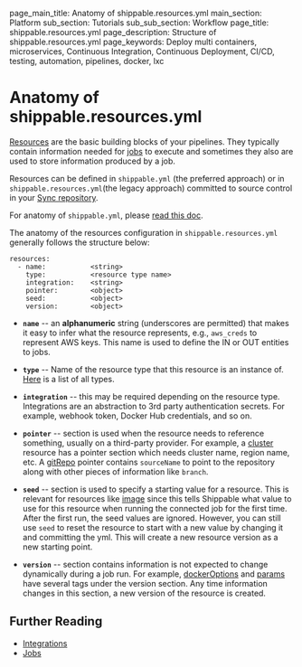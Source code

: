 page_main_title: Anatomy of shippable.resources.yml
main_section: Platform
sub_section: Tutorials
sub_sub_section: Workflow
page_title: shippable.resources.yml
page_description: Structure of shippable.resources.yml
page_keywords: Deploy multi containers, microservices, Continuous Integration, Continuous Deployment, CI/CD, testing, automation, pipelines, docker, lxc

# Anatomy of shippable.resources.yml

[Resources](/platform/workflow/resource/overview/) are the basic building blocks of your pipelines. They typically contain information needed for [jobs](/platform/workflow/job/overview/) to execute and sometimes they also are used to store information produced by a job.

Resources can be defined in `shippable.yml` (the preferred approach) or in `shippable.resources.yml`(the legacy approach) committed to source control in your [Sync repository](/platform/workflow/resource/syncrepo/).

For anatomy of `shippable.yml`, please [read this doc](/platform/tutorial/workflow/shippable-yml).

The anatomy of the resources configuration in `shippable.resources.yml` generally follows the structure below:

```
resources:
  - name: 			<string>
    type: 			<resource type name>
    integration: 	<string>				
    pointer:		<object>
    seed:			<object>
    version:		<object>
```

* **`name`** -- an **alphanumeric** string (underscores are permitted) that makes it easy to infer what the resource represents, e.g., `aws_creds` to represent AWS keys. This name is used to define the IN or OUT entities to jobs.

* **`type`** -- Name of the resource type that this resource is an instance of. [Here](/platform/workflow/resource/overview#types) is a list of all types.

* **`integration`** -- this may be required depending on the resource type. Integrations are an abstraction to 3rd party authentication secrets. For example, webhook token, Docker Hub credentials, and so on.


* **`pointer`** -- section is used when the resource needs to reference something, usually on a third-party provider. For example, a [cluster](/platform/workflow/resource/cluster/) resource has a pointer section which needs cluster name, region name, etc. A [gitRepo](/platform/workflow/resource/gitrepo/) pointer contains `sourceName` to point to the repository along with other pieces of information like `branch`.

* **`seed`** -- section is used to specify a starting value for a resource. This is relevant for resources like [image](/platform/workflow/resource/image/) since this tells Shippable what value to use for this resource when running the connected job for the first time. After the first run, the seed values are ignored. However, you can still use `seed` to reset the resource to start with a new value by changing it and committing the yml. This will create a new resource version as a new starting point.

* **`version`** -- section contains information is not expected to change dynamically during a job run. For example, [dockerOptions](/platform/workflow/resource/dockeroptions/) and [params](/platform/workflow/resource/params/) have several tags under the version section. Any time information changes in this section, a new version of the resource is created.

## Further Reading
* [Integrations](/platform/integration/overview/)
* [Jobs](/platform/workflow/job/overview/)
